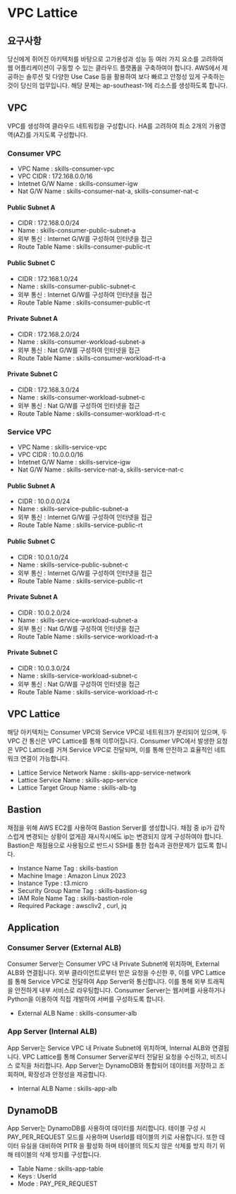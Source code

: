 # VPC Lattice
## 요구사항
당신에게 쥐어진 아키텍처를 바탕으로 고가용성과 성능 등 여러 가지 요소를 고려하여 웹 어플리케이션이 구동할 수 있는 클라우드 플랫폼을 구축하여야 합니다. AWS에서 제공하는 솔루션 및 다양한 Use Case 등을 활용하여 보다 빠르고 안정성 있게 구축하는 것이 당신의 업무입니다. 해당 문제는 ap-southeast-1에 리소스를 생성하도록 합니다.

## VPC
VPC를 생성하여 클라우드 네트워킹을 구성합니다. HA를 고려하여 최소 2개의 가용영역(AZ)를 가지도록 구성합니다.

### Consumer VPC
- VPC Name : skills-consumer-vpc
- VPC CIDR : 172.168.0.0/16
- Intetnet G/W Name : skills-consumer-igw
- Nat G/W Name : skills-consumer-nat-a, skills-consumer-nat-c

#### Public Subnet A
- CIDR : 172.168.0.0/24
- Name : skills-consumer-public-subnet-a
- 외부 통신 : Internet G/W를 구성하여 인터넷을 접근
- Route Table Name : skills-consumer-public-rt

#### Public Subnet C
- CIDR : 172.168.1.0/24
- Name : skills-consumer-public-subnet-c
- 외부 통신 : Internet G/W를 구성하여 인터넷을 접근
- Route Table Name : skills-consumer-public-rt

#### Private Subnet A
- CIDR : 172.168.2.0/24
- Name : skills-consumer-workload-subnet-a
- 외부 통신 : Nat G/W를 구성하여 인터넷을 접근
- Route Table Name : skills-consumer-workload-rt-a

#### Private Subnet C
- CIDR : 172.168.3.0/24
- Name : skills-consumer-workload-subnet-c
- 외부 통신 : Nat G/W를 구성하여 인터넷을 접근
- Route Table Name : skills-consumer-workload-rt-c

### Service VPC
- VPC Name : skills-service-vpc
- VPC CIDR : 10.0.0.0/16
- Intetnet G/W Name : skills-service-igw
- Nat G/W Name : skills-service-nat-a, skills-service-nat-c

#### Public Subnet A
- CIDR : 10.0.0.0/24
- Name : skills-service-public-subnet-a
- 외부 통신 : Internet G/W를 구성하여 인터넷을 접근
- Route Table Name : skills-service-public-rt

#### Public Subnet C
- CIDR : 10.0.1.0/24
- Name : skills-service-public-subnet-c
- 외부 통신 : Internet G/W를 구성하여 인터넷을 접근
- Route Table Name : skills-service-public-rt

#### Private Subnet A
- CIDR : 10.0.2.0/24
- Name : skills-service-workload-subnet-a
- 외부 통신 : Nat G/W를 구성하여 인터넷을 접근
- Route Table Name : skills-service-workload-rt-a

#### Private Subnet C
- CIDR : 10.0.3.0/24
- Name : skills-service-workload-subnet-c
- 외부 통신 : Nat G/W를 구성하여 인터넷을 접근
- Route Table Name : skills-service-workload-rt-c

## VPC Lattice
해당 아키텍처는 Consumer VPC와 Service VPC로 네트워크가 분리되어 있으며, 두 VPC 간 통신은 VPC Lattice를 통해 이루어집니다. Consumer VPC에서 발생한 요청은 VPC Lattice를 거쳐 Service VPC로 전달되며, 이를 통해 안전하고 효율적인 네트워크 연결이 가능합니다.
- Lattice Service Network Name : skills-app-service-network
- Lattice Service Name : skills-app-service
- Lattice Target Group Name : skills-alb-tg

## Bastion
채점을 위해 AWS EC2를 사용하여 Bastion Server를 생성합니다. 채점 중 ip가 갑작스럽게 변경되는 상황이 없게끔 재시작시에도 ip는 변경되지 않게 구성하여야 합니다. Bastion은 채점용으로 사용됨으로 반드시 SSH를 통한 접속과 권한문제가 없도록 합니다.
- Instance Name Tag : skills-bastion
- Machine Image : Amazon Linux 2023
- Instance Type : t3.micro
- Security Group Name Tag : skills-bastion-sg
- IAM Role Name Tag : skills-bastion-role
- Required Package : awscliv2 , curl, jq 

## Application
### Consumer Server (External ALB)
Consumer Server는 Consumer VPC 내 Private Subnet에 위치하며, External ALB와 연결됩니다. 외부 클라이언트로부터 받은 요청을 수신한 후, 이를 VPC Lattice를 통해 Service VPC로 전달하여 App Server와 통신합니다. 이를 통해 외부 트래픽을 안전하게 내부 서비스로 라우팅합니다. Consumer Server는 웹서버를 사용하거나 Python을 이용하여 직접 개발하여 서버를 구성하도록 합니다.
- External ALB Name : skills-consumer-alb

### App Server (Internal ALB)
App Server는 Service VPC 내 Private Subnet에 위치하며, Internal ALB와 연결됩니다. VPC Lattice를 통해 Consumer Server로부터 전달된 요청을 수신하고, 비즈니스 로직을 처리합니다. App Server는 DynamoDB와 통합되어 데이터를 저장하고 조회하며, 확장성과 안정성을 제공합니다. 
- Internal ALB Name : skills-app-alb

## DynamoDB
App Server는 DynamoDB를 사용하여 데이터를 처리합니다. 테이블 구성 시 PAY_PER_REQUEST 모드를 사용하며 UserId를 테이블의 키로 사용합니다. 또한 데이터 유실을 대비하여 PITR 을 활성화 하며 테이블의 의도치 않은 삭제를 방지 하기 위해 테이블의 삭제 방지를 구성합니다.
- Table Name : skills-app-table
- Keys : UserId
- Mode : PAY_PER_REQUEST